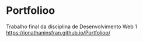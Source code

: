 # Portfolioo

Trabalho final da disciplina de Desenvolvimento Web 1
https://jonathaninsfran.github.io/Portfolioo/
